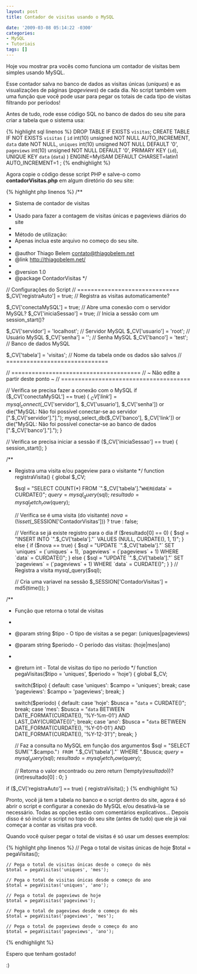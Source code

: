 ```yaml
---
layout: post
title: Contador de visitas usando o MySQL

date: '2009-03-08 05:14:22 -0300'
categories:
- MySQL
- Tutoriais
tags: []
---
```

Hoje vou mostrar pra vocês como funciona um contador de visitas bem simples usando MySQL.

Esse contador salva no banco de dados as visitas únicas (<em>uniques</em>) e as visualizações de páginas (<em>pageviews</em>) de cada dia. No script também vem uma função que você pode usar para pegar os totais de cada tipo de visitas filtrando por períodos!

Antes de tudo, rode esse código SQL no banco de dados do seu site para criar a tabela que o sistema usa:


{% highlight sql linenos %}
DROP TABLE IF EXISTS `visitas`;
CREATE TABLE IF NOT EXISTS `visitas` (
  `id` int(10) unsigned NOT NULL AUTO_INCREMENT,
  `data` date NOT NULL,
  `uniques` int(10) unsigned NOT NULL DEFAULT '0',
  `pageviews` int(10) unsigned NOT NULL DEFAULT '0',
  PRIMARY KEY (`id`),
  UNIQUE KEY `data` (`data`)
) ENGINE=MyISAM DEFAULT CHARSET=latin1 AUTO_INCREMENT=1 ;
{% endhighlight %}

Agora copie o código desse script PHP e salve-o como <strong>contadorVisitas.php</strong> em algum diretório do seu site:


{% highlight php linenos %}
/**
 * Sistema de contador de visitas
 *
 * Usado para fazer a contagem de visitas únicas e pageviews diários do site
 *
 * Método de utilização:
 *  Apenas inclua este arquivo no começo do seu site.
 *
 * @author Thiago Belem <contato@thiagobelem.net>
 * @link http://thiagobelem.net/
 *
 * @version 1.0
 * @package ContadorVisitas
 */

 //  Configurações do Script
 // ==============================
 $_CV['registraAuto'] = true;       // Registra as visitas automaticamente?

 $_CV['conectaMySQL'] = true;       // Abre uma conexão com o servidor MySQL?
 $_CV['iniciaSessao'] = true;       // Inicia a sessão com um session_start()?

 $_CV['servidor'] = 'localhost';    // Servidor MySQL
 $_CV['usuario'] = 'root';          // Usuário MySQL
 $_CV['senha'] = '';                // Senha MySQL
 $_CV['banco'] = 'test';            // Banco de dados MySQL

 $_CV['tabela'] = 'visitas';        // Nome da tabela onde os dados são salvos
 // ==============================

 // ======================================
 //   ~ Não edite a partir deste ponto ~
 // ======================================

 // Verifica se precisa fazer a conexão com o MySQL
 if ($_CV['conectaMySQL'] == true) {
    $_CV['link'] = mysql_connect($_CV['servidor'], $_CV['usuario'], $_CV['senha']) or die("MySQL: Não foi possível conectar-se ao servidor [".$_CV['servidor']."].");
    mysql_select_db($_CV['banco'], $_CV['link']) or die("MySQL: Não foi possível conectar-se ao banco de dados [".$_CV['banco']."].");
 }

 // Verifica se precisa iniciar a sessão
 if ($_CV['iniciaSessao'] == true) {
    session_start();
 }

/**
 * Registra uma visita e/ou pageview para o visitante
 */
 function registraVisita() {
    global $_CV;

    $sql = "SELECT COUNT(*) FROM `".$_CV['tabela']."` WHERE `data` = CURDATE()";
    $query = mysql_query($sql);
    $resultado = mysql_fetch_row($query);

    // Verifica se é uma visita (do visitante)
    $nova = (!isset($_SESSION['ContadorVisitas'])) ? true : false;

    // Verifica se já existe registro para o dia
    if ($resultado[0] == 0) {
        $sql = "INSERT INTO `".$_CV['tabela']."` VALUES (NULL, CURDATE(), 1, 1)";
    } else {
        if ($nova == true) {
            $sql = "UPDATE `".$_CV['tabela']."` SET `uniques` = (`uniques` + 1), `pageviews` = (`pageviews` + 1) WHERE `data` = CURDATE()";
        } else {
            $sql = "UPDATE `".$_CV['tabela']."` SET `pageviews` = (`pageviews` + 1) WHERE `data` = CURDATE()";
        }
    }
    // Registra a visita
    mysql_query($sql);

    // Cria uma variavel na sessão
    $_SESSION['ContadorVisitas'] = md5(time());
 }

/**
 * Função que retorna o total de visitas
 *
 * @param string $tipo - O tipo de visitas a se pegar: (uniques|pageviews)
 * @param string $periodo - O período das visitas: (hoje|mes|ano)
 *
 * @return int - Total de visitas do tipo no período
 */
 function pegaVisitas($tipo = 'uniques', $periodo = 'hoje') {
    global $_CV;

    switch($tipo) {
        default:
        case 'uniques':
            $campo = 'uniques';
            break;
        case 'pageviews':
            $campo = 'pageviews';
            break;
    }

    switch($periodo) {
        default:
        case 'hoje':
            $busca = "`data` = CURDATE()";
            break;
        case 'mes':
            $busca = "`data` BETWEEN DATE_FORMAT(CURDATE(), '%Y-%m-01') AND LAST_DAY(CURDATE())";
            break;
        case 'ano':
            $busca = "`data` BETWEEN DATE_FORMAT(CURDATE(), '%Y-01-01') AND DATE_FORMAT(CURDATE(), '%Y-12-31')";
            break;
    }

    // Faz a consulta no MySQL em função dos argumentos
    $sql = "SELECT SUM(`".$campo."`) FROM `".$_CV['tabela']."` WHERE ".$busca;
    $query = mysql_query($sql);
    $resultado = mysql_fetch_row($query);

    // Retorna o valor encontrado ou zero
    return (!empty($resultado)) ? (int)$resultado[0] : 0;
 }

 if ($_CV['registraAuto'] == true) { registraVisita(); }
{% endhighlight %}

Pronto, você já tem a tabela no banco e o script dentro do site, agora é só abrir o script e configurar a conexão do MySQL e/ou desativá-la se necessário. Todas as opções estão com comentários explicativos... Depois disso é só incluir o script no topo do seu site (antes de tudo) que ele já vai começar a contar as visitas pra você.

Quando você quiser pegar o total de visitas é só usar um desses exemplos:


{% highlight php linenos %}
    // Pega o total de visitas únicas de hoje
    $total = pegaVisitas();

    // Pega o total de visitas únicas desde o começo do mês
    $total = pegaVisitas('uniques', 'mes');

    // Pega o total de visitas únicas desde o começo do ano
    $total = pegaVisitas('uniques', 'ano');

    // Pega o total de pageviews de hoje
    $total = pegaVisitas('pageviews');

    // Pega o total de pageviews desde o começo do mês
    $total = pegaVisitas('pageviews', 'mes');

    // Pega o total de pageviews desde o começo do ano
    $total = pegaVisitas('pageviews', 'ano');
{% endhighlight %}

Espero que tenham gostado!

:)


